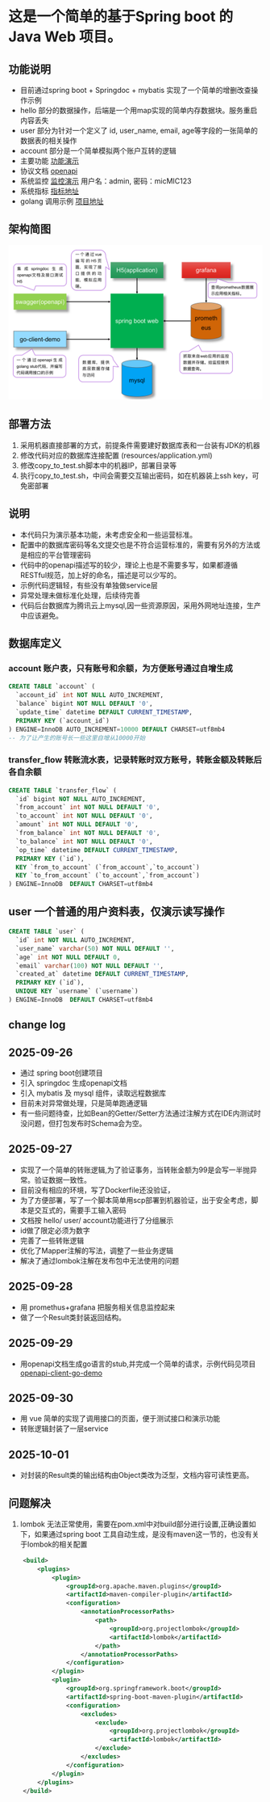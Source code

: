 # 这是一个简单的基于Spring boot 的 Java Web 项目。

## 功能说明
- 目前通过spring boot + Springdoc + mybatis 实现了一个简单的增删改查操作示例
- hello 部分的数据操作，后端是一个用map实现的简单内存数据块。服务重启内容丢失
- user 部分为针对一个定义了 id, user_name, email, age等字段的一张简单的数据表的相关操作
- account 部分是一个简单模拟两个账户互转的逻辑
- 主要功能 [功能演示](http://114.132.58.71:9999/test/index.html)
- 协议文档 [openapi](http://114.132.58.71:9999/swagger-ui/index.html)
- 系统监控 [监控演示](http://114.132.58.71:3000/d/X034JGT7Gz) 用户名：admin, 密码：micMIC123
- 系统指标 [指标地址](http://114.132.58.71:9999/actuator)
- golang 调用示例 [项目地址](https://github.com/hongruxu/openapi-client-go-demo)

## 架构简图
![架构图](./arch.jpg)

## 部署方法
1. 采用机器直接部署的方式，前提条件需要建好数据库表和一台装有JDK的机器
2. 修改代码对应的数据库连接配置 (resources/application.yml)
3. 修改copy_to_test.sh脚本中的机器IP，部署目录等
4. 执行copy_to_test.sh，中间会需要交互输出密码，如在机器装上ssh key，可免密部署

## 说明
- 本代码只为演示基本功能，未考虑安全和一些运营标准。
- 配置中的数据库密码等名文提交也是不符合运营标准的，需要有另外的方法或是相应的平台管理密码
- 代码中的openapi描述写的较少，理论上也是不需要多写，如果都遵循RESTful规范，加上好的命名，描述是可以少写的。
- 示例代码逻辑轻，有些没有单独做service层
- 异常处理未做标准化处理，后续待完善
- 代码后台数据库为腾讯云上mysql,因一些资源原因，采用外网地址连接，生产中应该避免。

## 数据库定义

### account 账户表，只有账号和余额，为方便账号通过自增生成
```sql
CREATE TABLE `account` (
  `account_id` int NOT NULL AUTO_INCREMENT,
  `balance` bigint NOT NULL DEFAULT '0',
  `update_time` datetime DEFAULT CURRENT_TIMESTAMP,
  PRIMARY KEY (`account_id`)
) ENGINE=InnoDB AUTO_INCREMENT=10000 DEFAULT CHARSET=utf8mb4  
-- 为了让产生的账号长一些这里自增从10000开始
```

### transfer_flow 转账流水表，记录转账时双方账号，转账金额及转账后各自余额
```sql
CREATE TABLE `transfer_flow` (
  `id` bigint NOT NULL AUTO_INCREMENT,
  `from_account` int NOT NULL DEFAULT '0',
  `to_account` int NOT NULL DEFAULT '0',
  `amount` int NOT NULL DEFAULT '0',
  `from_balance` int NOT NULL DEFAULT '0',
  `to_balance` int NOT NULL DEFAULT '0',
  `op_time` datetime DEFAULT CURRENT_TIMESTAMP,
  PRIMARY KEY (`id`),
  KEY `from_to_account` (`from_account`,`to_account`)
  KEY `to_from_account` (`to_account`,`from_account`)
) ENGINE=InnoDB  DEFAULT CHARSET=utf8mb4
```

## user 一个普通的用户资料表，仅演示读写操作
```sql
CREATE TABLE `user` (
  `id` int NOT NULL AUTO_INCREMENT,
  `user_name` varchar(50) NOT NULL DEFAULT '',
  `age` int NOT NULL DEFAULT 0,
  `email` varchar(100) NOT NULL DEFAULT '',
  `created_at` datetime DEFAULT CURRENT_TIMESTAMP,
  PRIMARY KEY (`id`),
  UNIQUE KEY `username` (`username`)
) ENGINE=InnoDB  DEFAULT CHARSET=utf8mb4 
```

## change log 
## 2025-09-26
- 通过 spring boot创建项目
- 引入 springdoc 生成openapi文档
- 引入 mybatis 及 mysql 组件，读取远程数据库
- 目前未对异常做处理，只是简单跑通逻辑
- 有一些问题待查，比如Bean的Getter/Setter方法通过注解方式在IDE内测试时没问题，但打包发布时Schema会为空。

## 2025-09-27
- 实现了一个简单的转账逻辑,为了验证事务，当转账金额为99是会写一半抛异常。验证数据一致性。
- 目前没有相应的环境，写了Dockerfile还没验证，
- 为了方便部署，写了一个脚本简单用scp部署到机器验证，出于安全考虑，脚本是交互式的，需要手工输入密码
- 文档按 hello/ user/ account功能进行了分组展示
- id做了限定必须为数字
- 完善了一些转账逻辑
- 优化了Mapper注解的写法，调整了一些业务逻辑
- 解决了通过lombok注解在发布包中无法使用的问题

## 2025-09-28
- 用 promethus+grafana 把服务相关信息监控起来
- 做了一个Result类封装返回结构。

## 2025-09-29
- 用openapi文档生成go语言的stub,并完成一个简单的请求，示例代码见项目[openapi-client-go-demo](https://github.com/hongruxu/openapi-client-go-demo)

## 2025-09-30
- 用 vue 简单的实现了调用接口的页面，便于测试接口和演示功能
- 转账逻辑封装了一层service

## 2025-10-01
- 对封装的Result类的输出结构由Object类改为泛型，文档内容可读性更高。

## 问题解决
1. lombok 无法正常使用，需要在pom.xml中对build部分进行设置,正确设置如下，如果通过spring boot 工具自动生成，是没有maven这一节的，也没有关于lombok的相关配置
```xml
	<build>
		<plugins>
			<plugin>
				<groupId>org.apache.maven.plugins</groupId>
				<artifactId>maven-compiler-plugin</artifactId>
				<configuration>
					<annotationProcessorPaths>
						<path>
							<groupId>org.projectlombok</groupId>
							<artifactId>lombok</artifactId>
						</path>
					</annotationProcessorPaths>
				</configuration>
			</plugin>
			<plugin>
				<groupId>org.springframework.boot</groupId>
				<artifactId>spring-boot-maven-plugin</artifactId>
				<configuration>
					<excludes>
						<exclude>
							<groupId>org.projectlombok</groupId>
							<artifactId>lombok</artifactId>
						</exclude>
					</excludes>
				</configuration>
			</plugin>
		</plugins>
	</build>
```
